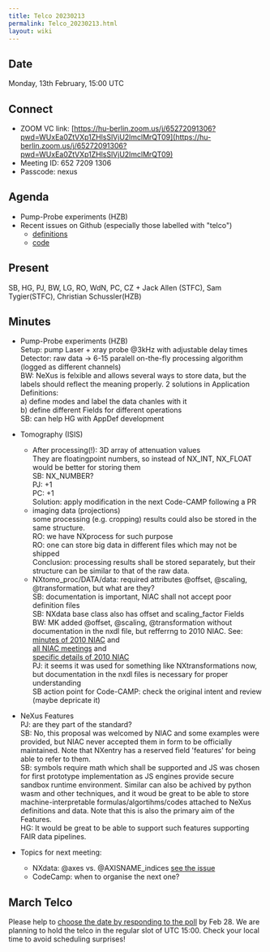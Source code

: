 ```yaml
---
title: Telco 20230213
permalink: Telco_20230213.html
layout: wiki
---
```


Date
----

Monday, 13th February, 15:00 UTC


Connect
-------
* ZOOM VC link: [https://hu-berlin.zoom.us/j/65272091306?pwd=WUxEa0ZtVXp1ZHlsSlVjU2lmclMrQT09](https://hu-berlin.zoom.us/j/65272091306?pwd=WUxEa0ZtVXp1ZHlsSlVjU2lmclMrQT09)
* Meeting ID: 652 7209 1306
* Passcode: nexus

Agenda
------

* Pump-Probe experiments (HZB)
* Recent issues on Github (especially those labelled with "telco")
  * [definitions](https://github.com/nexusformat/definitions/issues?q=is%3Aopen+is%3Aissue)
  * [code](https://github.com/nexusformat/code/issues?q=is%3Aopen+is%3Aissue)

Present
-------

SB, HG, PJ, BW, LG, RO, WdN, PC, CZ + Jack Allen (STFC), Sam Tygier(STFC), Christian Schussler(HZB)

Minutes
-------

* Pump-Probe experiments (HZB)  
Setup: pump Laser + xray probe @3kHz with adjustable delay times  
Detector: raw data -> 6-15 paralell on-the-fly processing algorithm (logged as different channels)  
BW: NeXus is felxible and allows several ways to store data, but the labels should reflect the meaning properly. 2 solutions in Application Definitions:  
a) define modes and label the data chanles with it  
b) define different Fields for different operations  
SB: can help HG with AppDef development

* Tomography (ISIS)  
  * After processing(!): 3D array of attenuation values  
They are floatingpoint numbers, so instead of NX_INT, NX_FLOAT would be better for storing them  
SB: NX_NUMBER?  
PJ: +1  
PC: +1  
Solution: apply modification in the next Code-CAMP following a PR  
  * imaging data (projections)  
some processing (e.g. cropping) results could also be stored in the same structure.  
RO: we have NXprocess for such purpose  
RO: one can store big data in different files which may not be shipped  
Conclusion: processing results shall be stored separately, but their structure can be similar to that of the raw data.    
  * NXtomo_proc/DATA/data: required attributes @offset, @scaling, @transformation, but what are they?  
SB: documentation is important, NIAC shall not accept poor definition files  
SB: NXdata base class also has offset and scaling_factor Fields  
BW: MK added @offset, @scaling, @transformation without documentation in the nxdl file, but refferrng to 2010 NIAC. See:  
[minutes of 2010 NIAC](https://github.com/nexusformat/wiki/blob/master/content/NIAC2010.md) and  
[all NIAC meetings](https://www.nexusformat.org/NIAC.html) and  
[specific details of 2010 NIAC](http://lns00.psi.ch/nexus2010/)  
PJ: it seems it was used for something like NXtransformations now, but documentation in the nxdl files is necessary for proper understanding  
SB action point for Code-CAMP: check the original intent and review (maybe depricate it)

* NeXus Features  
PJ: are they part of the standard?  
SB: No, this proposal was welcomed by NIAC and some examples were provided, but NIAC never accepted them in form to be officially maintained. Note that  NXentry has a reserved field 'features' for being able to refer to them.  
SB: symbols require math which shall be supported and JS was chosen for first prototype implementation as JS engines provide secure sandbox runtime environment. Similar can also be achived by python wasm and other techniques, and it woud be great to be able to store machine-interpretable formulas/algortihms/codes attached to NeXus definitions and data. Note that this is also the primary aim of the Features.  
HG: It would be great to be able to support such features supporting FAIR data pipelines.

* Topics for next meeting:
  * NXdata: @axes vs. @AXISNAME_indices [see the issue](https://github.com/nexusformat/definitions/issues/1212)
  * CodeCamp: when to organise the next one?




March Telco
--------------

Please help to [choose the date by responding to the poll](https://doodle.com/meeting/participate/id/az6or7ra) by Feb 28. We are planning to hold the telco in the regular slot of UTC 15:00. Check your local time to avoid scheduling surprises!
